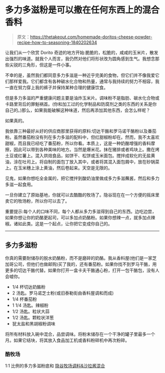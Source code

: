 # 多力多滋粉是可以撒在任何东西上的混合香料

> 原文：<https://thetakeout.com/homemade-doritos-cheese-powder-recipe-how-to-seasoning-1840202634>

让我们从一个欣赏 Dorito 奇迹的地方开始:脆脆的，松脆的，咸咸的玉米片，散发出强烈的味道。就我个人而言，我仍然对他们将形状改为圆角感到生气。我想念那些尖锐的三角形，但这是一件小事。



不幸的是，虽然我们都同意多力多滋是一种近乎完美的食物，但它们并不像我爱它们那样爱我。它们都含有各种碳水化合物和热量，通常与我持续的努力不相容，我一直在努力穿上我的裤子并保持某种合理的健康饮食。

但是多力多滋的严重健康问题主要是油炸玉米片。调味粉不是脂肪、碳水化合物或卡路里背后的罪魁祸首。(你和加工过的化学制品和防腐剂之类的东西的关系是你自己的。)那么，如果我能破解这种味道，然后再添加其他东西，会怎么样呢？

如果真的。

我依靠三种最好从好的供应商那里获得的原料:切达干酪和罗马诺干酪粉以及番茄粉。虽然番茄粉没有列在多力多滋的配料中，但红甜椒粉却在。然而，我不太喜欢甜椒，而且我已经吃了番茄粉，所以你看。本质上，这是一种奶酪增强的香料摩擦，因此可以带到各种美味的地方。当然是爆米花。抹在猪排或者鸡块上。撒在烤土豆或红薯上。混入烘焙食品，如饼干、松饼或玉米面包。搅拌成软化的无盐黄油，涂在吐司上。将自制的面包丁放入其中，或者将其混入面包屑中，放在砂锅菜上。在玉米穗上涂上黄油，然后卷起来。天空是无限的。

见鬼，如果你想吃全金属的，把它搅拌到酸奶油里做成多力多滋蘸酱，然后和多力多滋一起食用。

一旦你建立了原始基地，你就可以去酷酷的牧场了。隐谷现在在一个方便的摇床里卖它的牧场粉，所以你可以去了。

重要提示:每个人的口味不同，每个人都从多力多滋得到自己的东西。边吃边尝，如果你想让你的奶酪更起司，可以多加点奶酪粉。如果你想辣一点，就多加点辣椒。诸如此类。这是一个起点，让你把它变成你自己的。

* * *

## 多力多滋粉

你真的需要耐储存的脱水奶酪粉，而不是磨碎的奶酪。我从香料屋(他们是一家芝加哥公司，但他们也做邮购)买了我的，还有番茄粉。如果你找不到罗马干酪，用更多的切达干酪代替。如果你打开一盒卡夫干酪通心粉，打开一包干酪包，没有人会嘘你。

*   1/4 杯切达奶酪粉
*   2 汤匙。罗马诺芝士粉(或旧泰勒街由香料屋调和而成)
*   1/4 杯番茄粉
*   1 1/4 汤匙。辣椒粉
*   1/2 汤匙。粒状大蒜
*   1/2 汤匙。颗粒状洋葱
*   犹太盐和黑胡椒粉调味

将所有材料放入碗中混合，品尝调味。将粉末储存在一个干净的罐子里最多一个月。如果它结块，将其放入食品加工机或香料粉碎机中再次粉碎。

### 酷牧场

1:1 比例的多力多滋粉底和 [隐谷牧场调料&沙拉酱混合](https://www.hiddenvalley.com/products/ranch-seasoning-mixes/?gclid=EAIaIQobChMIpeuP_Jq75gIVjP7jBx3INg-SEAAYASAAEgIfiPD_BwE&gclsrc=aw.ds)